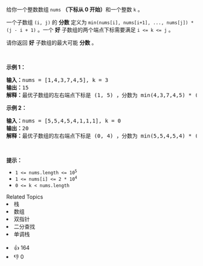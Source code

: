 <p>给你一个整数数组&nbsp;<code>nums</code>&nbsp;<strong>（下标从 0 开始）</strong>和一个整数&nbsp;<code>k</code>&nbsp;。</p>

<p>一个子数组 <code>(i, j)</code>&nbsp;的 <strong>分数</strong>&nbsp;定义为&nbsp;<code>min(nums[i], nums[i+1], ..., nums[j]) * (j - i + 1)</code>&nbsp;。一个&nbsp;<strong>好</strong>&nbsp;子数组的两个端点下标需要满足&nbsp;<code>i &lt;= k &lt;= j</code>&nbsp;。</p>

<p>请你返回 <strong>好</strong>&nbsp;子数组的最大可能 <strong>分数</strong>&nbsp;。</p>

<p>&nbsp;</p>

<p><strong>示例 1：</strong></p>

<pre><b>输入：</b>nums = [1,4,3,7,4,5], k = 3
<b>输出：</b>15
<b>解释：</b>最优子数组的左右端点下标是 (1, 5) ，分数为 min(4,3,7,4,5) * (5-1+1) = 3 * 5 = 15 。
</pre>

<p><strong>示例 2：</strong></p>

<pre><b>输入：</b>nums = [5,5,4,5,4,1,1,1], k = 0
<b>输出：</b>20
<b>解释：</b>最优子数组的左右端点下标是 (0, 4) ，分数为 min(5,5,4,5,4) * (4-0+1) = 4 * 5 = 20 。
</pre>

<p>&nbsp;</p>

<p><strong>提示：</strong></p>

<ul> 
 <li><code>1 &lt;= nums.length &lt;= 10<sup>5</sup></code></li> 
 <li><code>1 &lt;= nums[i] &lt;= 2 * 10<sup>4</sup></code></li> 
 <li><code>0 &lt;= k &lt; nums.length</code></li> 
</ul>

<div><div>Related Topics</div><div><li>栈</li><li>数组</li><li>双指针</li><li>二分查找</li><li>单调栈</li></div></div><br><div><li>👍 164</li><li>👎 0</li></div>